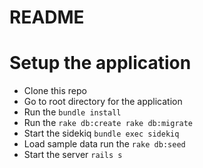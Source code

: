 # README

# Setup the application
  * Clone this repo
  * Go to root directory for the application
  * Run the `bundle install`
  * Run the `rake db:create rake db:migrate`
  * Start the sidekiq `bundle exec sidekiq`
  * Load sample data run the `rake db:seed`
  * Start the server `rails s`